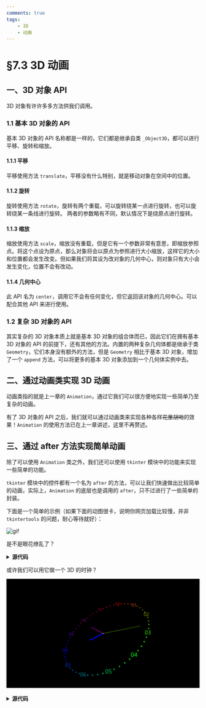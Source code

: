 ```yaml
---
comments: true
tags:
    - 3D
    - 动画
---
```


# §7.3 3D 动画

## 一、3D 对象 API

3D 对象有许许多多方法供我们调用。

### 1.1 基本 3D 对象的 API

基本 3D 对象的 API 名称都是一样的，它们都是继承自类 `_Object3D`，都可以进行平移、旋转和缩放。

#### 1.1.1 平移

平移使用方法 `translate`，平移没有什么特别，就是移动对象在空间中的位置。

#### 1.1.2 旋转

旋转使用方法 `rotate`，旋转有两个重载，可以旋转绕某一点进行旋转，也可以旋转绕某一条线进行旋转。
两者的参数略有不同，默认情况下是绕原点进行旋转。

#### 1.1.3 缩放

缩放使用方法 `scale`，缩放没有重载，但是它有一个参数非常有意思，即缩放参照点。将这个点设为原点，那么对象将会以原点为参照进行大小缩放，这样它的大小和位置都会发生改变。但如果我们将其设为改对象的几何中心，则对象只有大小会发生变化，位置不会有改动。

#### 1.1.4 几何中心

此 API 名为 `center`，调用它不会有任何变化，但它返回该对象的几何中心。可以配合其他 API 来进行使用。

### 1.2 复杂 3D 对象的 API

其实复杂的 3D 对象本质上就是基本 3D 对象的组合体而已，因此它们在拥有基本 3D 对象的 API 的前提下，还有其他的方法。内置的两种复杂几何体都是继承于类 `Geometry`，它们本身没有额外的方法，但是 `Geometry` 相比于基本 3D 对象，增加了一个 `append` 方法，可以将更多的基本 3D 对象添加到一个几何体实例中去。

## 二、通过动画类实现 3D 动画

动画类指的就是上一章的 `Animation`，通过它我们可以很方便地实现一些简单乃至复杂的动画。

有了 3D 对象的 API 之后，我们就可以通过动画类来实现各种各样~~花里胡哨~~的效果！`Animation` 的使用方法已在上一章讲述，这里不再赘述。

## 三、通过 after 方法实现简单动画

除了可以使用 `Animation` 类之外，我们还可以使用 `tkinter` 模块中的功能来实现一些简单的功能。

`tkinter` 模块中的控件都有一个名为 `after` 的方法，可以让我们快速做出比较简单的动画，实际上，`Animation` 的底层也是调用的 `after`，只不过进行了一些简单的封装。

下面是一个简单的示例（如果下面的动图很卡，说明你网页加载比较慢，并非 `tkintertools` 的问题，耐心等待就好）：

![gif](images/7.3-3.1-1.gif)

是不是眼花缭乱了？

<details><summary><b>源代码</b></summary>

```python
import math

import tkintertools as tkt
from tkintertools import tools_3d as t3d

root = tkt.Tk('3D Text', 1280, 720)
space = t3d.Space(root, 1280, 720, 0, 0, bg='black', keep=False)

r = 300

O = t3d.Point(space, [0, 0, 0], fill='white', size=3)
X = t3d.Line(space, [0, 0, 0], [1, 0, 0], fill='')
Y = t3d.Line(space, [0, 0, 0], [0, 1, 0], fill='')
Z = t3d.Line(space, [0, 0, 0], [0, 0, 1], fill='')

ring = {'x': [], 'y': [], 'z': []}  # type: dict[str, list[t3d.Text3D]]
line = {'x': [], 'y': [], 'z': []}  # type: dict[str, list[t3d.Text3D]]

for i in range(26):
    t = chr(65+i)
    φ = i/26 * math.tau
    c1 = r * math.sin(φ)
    c2 = r * math.cos(φ)
    ring['x'].append(t3d.Text3D(space, [0, c1, c2], text=t, fill='#FF0000'))
    ring['y'].append(t3d.Text3D(space, [c1, 0, c2], text=t, fill='#00FF00'))
    ring['z'].append(t3d.Text3D(space, [c1, c2, 0], text=t, fill='#0000FF'))

for i in range(10):
    t = str(i)
    c = (i+1) * 600/11 - r
    line['x'].append(t3d.Text3D(space, [c, 0, 0], text=t, fill='#00FFFF'))
    line['y'].append(t3d.Text3D(space, [0, c, 0], text=t, fill='#FF00FF'))
    line['z'].append(t3d.Text3D(space, [0, 0, c], text=t, fill='#FFFF00'))


def animation():
    for obj3D in ring['x']:
        obj3D.rotate(0.05, axis=X.coordinates)
    for obj3D in ring['y']:
        obj3D.rotate(0.05, axis=Y.coordinates)
    for obj3D in ring['z']:
        obj3D.rotate(0.05, axis=Z.coordinates)
    for obj3D in line['x']:
        obj3D.rotate(-0.05, axis=Y.coordinates)
    for obj3D in line['y']:
        obj3D.rotate(-0.05, axis=Z.coordinates)
    for obj3D in line['z']:
        obj3D.rotate(-0.05, axis=X.coordinates)
    for obj3D in space.items_3d():
        obj3D.rotate(0, -0.01, 0.01, center=O.center())
        obj3D.update()
    root.after(10, animation)


animation()
root.mainloop()
```

</details>

或许我们可以用它做一个 3D 的时钟？

![png](images/7.3-3.1-2.png)

<details><summary><b>源代码</b></summary>

```python
import math
import time

import tkintertools as tkt
from tkintertools import tools_3d as t3d

root = tkt.Tk('3D Clock', 1280, 720)
space = t3d.Space(root, 1280, 720, 0, 0, bg='black', keep=False)

O = t3d.Point(space, [0, 0, 0], fill='white', size=3)
X = t3d.Line(space, [0, 0, 0], [1, 0, 0], fill='')
Y = t3d.Line(space, [0, 0, 0], [0, 1, 0], fill='')
Z = t3d.Line(space, [0, 0, 0], [0, 0, 1], fill='')

h = t3d.Line(space, [0, 0, 0], [0, 0, 100], width=6, fill='#FF0000')
m = t3d.Line(space, [0, 0, 0], [0, 0, 150], width=4, fill='#00FF00')
s = t3d.Line(space, [0, 0, 0], [0, 0, 250], width=2, fill='#0000FF')

fill = []
fill += tkt.color(['#FF0000', '#00FF00'], seqlength=20)
fill += tkt.color(['#00FF00', '#0000FF'], seqlength=20)
fill += tkt.color(['#0000FF', '#FF0000'], seqlength=20)

r = 300

for i, c in enumerate(fill):
    t = f'{(i // 5):02d}' if i % 5 == 0 else '●'
    if t == '00':
        t = 12
    size = 30 if i % 5 == 0 else 16
    φ = (15 - i) / 60 * math.tau
    x = r * math.cos(φ)
    y = r * math.sin(φ)
    t3d.Text3D(space, [0, x, y], text=t, fill=c, font=(tkt.FONT, -size))


time_ = list(map(int, time.strftime('%H %M %S', time.localtime()).split()))
h_ = time_[0] % 12
m_ = time_[1]
s_ = time_[2]

h.rotate((60 * ((60 * h_) + m_) + s_) * -
         math.tau / 60 / 60 / 12, axis=X.coordinates)
m.rotate(((60 * m_) + s_) * -math.tau / 60 / 60, axis=X.coordinates)
s.rotate(s_ * -math.tau / 60, axis=X.coordinates)


def animation(speed: int, t: int = 60*((60*h_) + m_) + s_) -> None:
    """动画"""
    s.rotate(-math.tau / 60, axis=X.coordinates)
    space.itemconfigure(s.item, fill=fill[(t % 60)])
    s.update()
    m.rotate(-math.tau / 60 / 60, axis=X.coordinates)
    space.itemconfigure(m.item, fill=fill[((t // 60) % 60)])
    m.update()
    h.rotate(-math.tau / 60 / 60 / 12, axis=X.coordinates)
    space.itemconfigure(h.item, fill=fill[((t // 60 // 12) % 60)])
    h.update()
    space.after(1000 // speed, animation, speed, t + 1)


def start() -> None:
    """校正时间"""
    while not math.isclose(time.time(), int(time.time())):
        continue
    animation(1)  # 参数为时间流逝速度


start()
root.mainloop()
```

</details>
